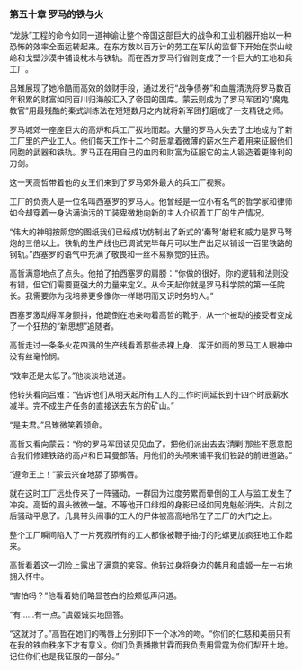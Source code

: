 ### **第五十章 罗马的铁与火**

“龙脉”工程的命令如同一道神谕让整个帝国这部巨大的战争和工业机器开始以一种恐怖的效率全面运转起来。在东方数以百万计的劳工在军队的监督下开始在崇山峻岭和戈壁沙漠中铺设枕木与铁轨。而在西方罗马行省则变成了一个巨大的工地和兵工厂。

吕雉展现了她冷酷而高效的敛财手段，通过发行“战争债券”和血腥清洗将罗马数百年积累的财富如同百川归海般汇入了帝国的国库。蒙云则成为了罗马军团的“魔鬼教官”用最残酷的秦式训练法在短短数月之内就将新军团打磨成了一支精锐之师。

罗马城郊一座座巨大的高炉和兵工厂拔地而起。大量的罗马人失去了土地成为了新工厂里的产业工人。他们每天工作十二个时辰拿着微薄的薪水生产着用来征服他们同胞的武器和铁轨。罗马正在用自己的血肉和财富为征服它的主人锻造着更锋利的刀剑。

这一天高哲带着他的女王们来到了罗马郊外最大的兵工厂视察。

工厂的负责人是一位名叫西塞罗的罗马人。他曾经是一位小有名气的哲学家和律师如今却穿着一身沾满油污的工装卑微地向新的主人介绍着工厂的生产情况。

“伟大的神明按照您的图纸我们已经成功仿制出了新式的‘秦弩’射程和威力是罗马弩炮的三倍以上。铁轨的生产线也已调试完毕每月可以生产出足以铺设一百里铁路的钢轨。”西塞罗的语气中充满了敬畏和一丝不易察觉的狂热。

高哲满意地点了点头。他拍了拍西塞罗的肩膀：“你做的很好。你的逻辑和法则没有错，但它们需要更强大的力量来定义。从今天起你就是罗马科学院的第一任院长。我需要你为我培养更多像你一样聪明而又识时务的人。”

西塞罗激动得浑身颤抖，他跪倒在地亲吻着高哲的靴子，从一个被动的接受者变成了一个狂热的“新思想”追随者。

高哲走过一条条火花四溅的生产线看着那些赤裸上身、挥汗如雨的罗马工人眼神中没有丝毫怜悯。

“效率还是太低了。”他淡淡地说道。

他转头看向吕雉：“告诉他们从明天起所有工人的工作时间延长到十四个时辰薪水减半。完不成生产任务的直接送去东方的矿山。”

“是夫君。”吕雉微笑着领命。

高哲又看向蒙云：“你的罗马军团该见见血了。把他们派出去去‘清剿’那些不愿意配合我们修建铁路的高卢和日耳曼部落。用他们的头颅来铺平我们铁路的前进道路。”

“遵命王上！”蒙云兴奋地舔了舔嘴唇。

就在这时工厂远处传来了一阵骚动。一群因为过度劳累而晕倒的工人与监工发生了冲突。高哲的眉头微微一皱。不等他开口绯烟的身影已经如同鬼魅般消失。片刻之后骚动平息了。几具带头闹事的工人的尸体被高高地吊在了工厂的大门之上。

整个工厂瞬间陷入了一片死寂所有的工人都像被鞭子抽打的陀螺更加疯狂地工作起来。

高哲看着这一切脸上露出了满意的笑容。他转过身将身边的韩月和虞姬一左一右地拥入怀中。

“害怕吗？”他看着她们略显苍白的脸颊低声问道。

“有……有一点。”虞姬诚实地回答。

“这就对了。”高哲在她们的嘴唇上分别印下一个冰冷的吻。“你们的仁慈和美丽只有在我的铁血秩序下才有意义。你们负责播撒甘霖而我负责用雷霆为你们犁开土地。记住你们也是我征服的一部分。”